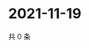 # 2021-11-19

共 0 条

<!-- BEGIN WEIBO -->
<!-- 最后更新时间 Fri Nov 19 2021 14:10:49 GMT+0800 (China Standard Time) -->

<!-- END WEIBO -->
